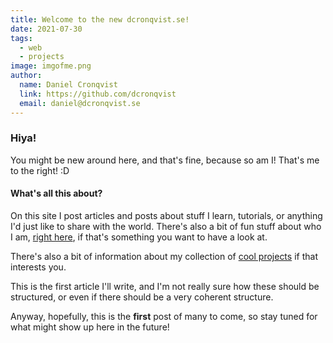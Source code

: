 ```yaml
---
title: Welcome to the new dcronqvist.se!
date: 2021-07-30
tags:
  - web
  - projects
image: imgofme.png
author: 
  name: Daniel Cronqvist
  link: https://github.com/dcronqvist
  email: daniel@dcronqvist.se
---
```


### Hiya! 

You might be new around here, and that's fine, because so am I! That's me to the right! :D

#### What's all this about?

On this site I post articles and posts about stuff I learn, tutorials, or anything I'd just like to share with the world. There's also a bit of fun stuff about who I am, [right here](/aboutme), if that's something you want to have a look at. 

There's also a bit of information about my collection of [cool projects](/projects) if that interests you.

This is the first article I'll write, and I'm not really sure how these should be structured, or even if there should be a very coherent structure.

Anyway, hopefully, this is the **first** post of many to come, so stay tuned for what might show up here in the future!